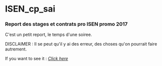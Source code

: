# ISEN_cp_sai

### Report des stages et contrats pro ISEN promo 2017 
C'est un petit report, le temps d'une soiree.

DISCLAIMER : Il se peut qu'il y ai des erreur, des choses qu'on pourrait faire autrement.

If you want to see it : _[Click here](https://github.com/GBernard314/ISEN_cp_sai/blob/main/sai_cp.ipynb)_
